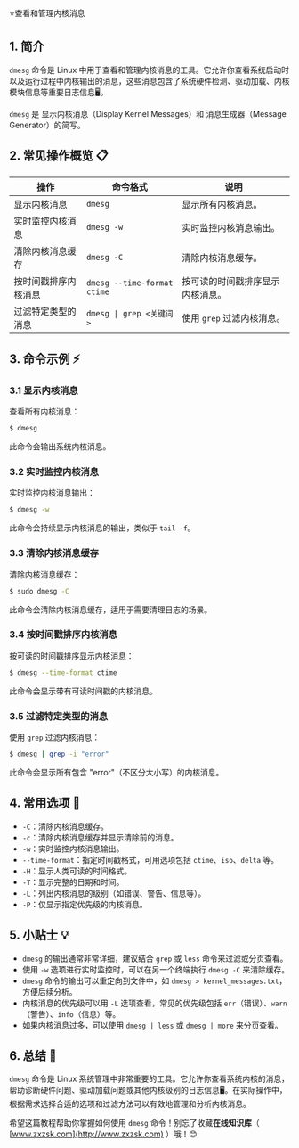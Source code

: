 ⭐查看和管理内核消息

## 1. 简介

`dmesg` 命令是 Linux 中用于查看和管理内核消息的工具。它允许你查看系统启动时以及运行过程中内核输出的消息，这些消息包含了系统硬件检测、驱动加载、内核模块信息等重要日志信息🖥️。

`dmesg` 是 显示内核消息（Display Kernel Messages）和 消息生成器（Message Generator）的简写。 

## 2. 常见操作概览 📋

| 操作                    | 命令格式                           | 说明                                 |
|-------------------------|-----------------------------------|--------------------------------------|
| 显示内核消息            | `dmesg`                           | 显示所有内核消息。                   |
| 实时监控内核消息        | `dmesg -w`                        | 实时监控内核消息输出。               |
| 清除内核消息缓存        | `dmesg -C`                        | 清除内核消息缓存。                   |
| 按时间戳排序内核消息    | `dmesg --time-format ctime`       | 按可读的时间戳排序显示内核消息。     |
| 过滤特定类型的消息      | `dmesg \| grep <关键词>`            | 使用 `grep` 过滤内核消息。           |

## 3. 命令示例 ⚡

### 3.1 显示内核消息

查看所有内核消息：

```bash
$ dmesg
```

此命令会输出系统内核消息。

### 3.2 实时监控内核消息

实时监控内核消息输出：

```bash
$ dmesg -w
```

此命令会持续显示内核消息的输出，类似于 `tail -f`。

### 3.3 清除内核消息缓存

清除内核消息缓存：

```bash
$ sudo dmesg -C
```

此命令会清除内核消息缓存，适用于需要清理日志的场景。

### 3.4 按时间戳排序内核消息

按可读的时间戳排序显示内核消息：

```bash
$ dmesg --time-format ctime
```

此命令会显示带有可读时间戳的内核消息。

### 3.5 过滤特定类型的消息

使用 `grep` 过滤内核消息：

```bash
$ dmesg | grep -i "error"
```

此命令会显示所有包含 "error"（不区分大小写）的内核消息。

## 4. 常用选项 📝

- `-C`：清除内核消息缓存。
- `-c`：清除内核消息缓存并显示清除前的消息。
- `-w`：实时监控内核消息输出。
- `--time-format`：指定时间戳格式，可用选项包括 `ctime`、`iso`、`delta` 等。
- `-H`：显示人类可读的时间格式。
- `-T`：显示完整的日期和时间。
- `-L`：列出内核消息的级别（如错误、警告、信息等）。
- `-P`：仅显示指定优先级的内核消息。

## 5. 小贴士 💡

- `dmesg` 的输出通常非常详细，建议结合 `grep` 或 `less` 命令来过滤或分页查看。
- 使用 `-w` 选项进行实时监控时，可以在另一个终端执行 `dmesg -C` 来清除缓存。
- `dmesg` 命令的输出可以重定向到文件中，如 `dmesg > kernel_messages.txt`，方便后续分析。
- 内核消息的优先级可以用 `-L` 选项查看，常见的优先级包括 `err`（错误）、`warn`（警告）、`info`（信息）等。
- 如果内核消息过多，可以使用 `dmesg | less` 或 `dmesg | more` 来分页查看。

## 6. 总结 🎯

`dmesg` 命令是 Linux 系统管理中非常重要的工具。它允许你查看系统内核的消息，帮助诊断硬件问题、驱动加载问题或其他内核级别的日志信息🖥️。在实际操作中，根据需求选择合适的选项和过滤方法可以有效地管理和分析内核消息。

希望这篇教程帮助你掌握如何使用 `dmesg` 命令！别忘了收藏**在线知识库**（ [www.zxzsk.com](http://www.zxzsk.com) ）哦！😊